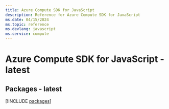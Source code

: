 ```yaml
---
title: Azure Compute SDK for JavaScript
description: Reference for Azure Compute SDK for JavaScript
ms.date: 04/15/2024
ms.topic: reference
ms.devlang: javascript
ms.service: compute
---
```

# Azure Compute SDK for JavaScript - latest
## Packages - latest
[!INCLUDE [packages](compute-index.md)]